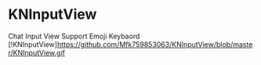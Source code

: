 # KNInputView
Chat Input View Support Emoji Keybaord
[!KNInputView]https://github.com/Mfk759853063/KNInputView/blob/master/KNInputView.gif
